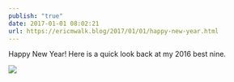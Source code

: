 ```yaml
---
publish: "true"
date: 2017-01-01 08:02:21
url: https://ericmwalk.blog/2017/01/01/happy-new-year.html
---
```


Happy New Year! Here is a quick look back at my 2016 best nine.

![](https://ericmwalk.blog/uploads/2022/52b2cdfc60.jpg)